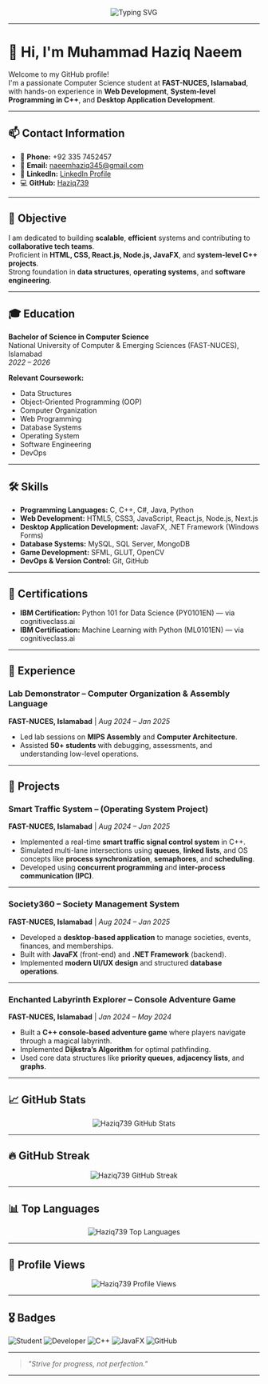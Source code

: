 <!-- Banner Image -->
<p align="center">
  <img src="https://readme-typing-svg.herokuapp.com?font=Fira+Code&size=28&pause=1000&center=true&vCenter=true&width=1000&lines=Hi+there%2C+I'm+Muhammad+Haziq+Naeem+%F0%9F%91%8B;Welcome+to+my+GitHub+Profile!;Computer+Science+Student+at+FAST-NUCES;Passionate+about+Web+and+System+Development" alt="Typing SVG" />
</p>

---

# 👋 Hi, I'm Muhammad Haziq Naeem

Welcome to my GitHub profile!  
I'm a passionate Computer Science student at **FAST-NUCES, Islamabad**, with hands-on experience in **Web Development**, **System-level Programming in C++**, and **Desktop Application Development**.

---

## 📫 Contact Information

- 📱 **Phone:** +92 335 7452457  
- 📧 **Email:** naeemhaziq345@gmail.com  
- 🔗 **LinkedIn:** [LinkedIn Profile](https://www.linkedin.com/in/muhammad-haziq-naeem-b49684315/)
- 💻 **GitHub:** [Haziq739](https://github.com/Haziq739)

---

## 🎯 Objective

I am dedicated to building **scalable**, **efficient** systems and contributing to **collaborative tech teams**.  
Proficient in **HTML, CSS, React.js, Node.js, JavaFX**, and **system-level C++ projects**.  
Strong foundation in **data structures**, **operating systems**, and **software engineering**.

---

## 🎓 Education

**Bachelor of Science in Computer Science**  
National University of Computer & Emerging Sciences (FAST-NUCES), Islamabad  
_2022 – 2026_

**Relevant Coursework:**
- Data Structures
- Object-Oriented Programming (OOP)
- Computer Organization
- Web Programming
- Database Systems
- Operating System
- Software Engineering
- DevOps

---

## 🛠️ Skills

- **Programming Languages:** C, C++, C#, Java, Python
- **Web Development:** HTML5, CSS3, JavaScript, React.js, Node.js, Next.js
- **Desktop Application Development:** JavaFX, .NET Framework (Windows Forms)
- **Database Systems:** MySQL, SQL Server, MongoDB
- **Game Development:** SFML, GLUT, OpenCV
- **DevOps & Version Control:** Git, GitHub

---

## 📜 Certifications

- **IBM Certification:** Python 101 for Data Science (PY0101EN) — via cognitiveclass.ai
- **IBM Certification:** Machine Learning with Python (ML0101EN) — via cognitiveclass.ai

---

## 💼 Experience

### Lab Demonstrator – Computer Organization & Assembly Language  
**FAST-NUCES, Islamabad** | _Aug 2024 – Jan 2025_

- Led lab sessions on **MIPS Assembly** and **Computer Architecture**.
- Assisted **50+ students** with debugging, assessments, and understanding low-level operations.

---

## 🚀 Projects

### Smart Traffic System – (Operating System Project)  
**FAST-NUCES, Islamabad** | _Aug 2024 – Jan 2025_

- Implemented a real-time **smart traffic signal control system** in C++.
- Simulated multi-lane intersections using **queues**, **linked lists**, and OS concepts like **process synchronization**, **semaphores**, and **scheduling**.
- Developed using **concurrent programming** and **inter-process communication (IPC)**.

---

### Society360 – Society Management System  
**FAST-NUCES, Islamabad** | _Aug 2024 – Jan 2025_

- Developed a **desktop-based application** to manage societies, events, finances, and memberships.
- Built with **JavaFX** (front-end) and **.NET Framework** (backend).
- Implemented **modern UI/UX design** and structured **database operations**.

---

### Enchanted Labyrinth Explorer – Console Adventure Game  
**FAST-NUCES, Islamabad** | _Jan 2024 – May 2024_

- Built a **C++ console-based adventure game** where players navigate through a magical labyrinth.
- Implemented **Dijkstra’s Algorithm** for optimal pathfinding.
- Used core data structures like **priority queues**, **adjacency lists**, and **graphs**.

---

## 📈 GitHub Stats

<p align="center">
  <img src="https://github-readme-stats.vercel.app/api?username=Haziq739&show_icons=true&theme=tokyonight" alt="Haziq739 GitHub Stats" />
</p>

---

## 🔥 GitHub Streak

<p align="center">
  <img src="https://streak-stats.demolab.com/?user=Haziq739&theme=tokyonight" alt="Haziq739 GitHub Streak" />
</p>

---

## 📊 Top Languages

<p align="center">
  <img src="https://github-readme-stats.vercel.app/api/top-langs/?username=Haziq739&layout=compact&theme=tokyonight" alt="Haziq739 Top Languages" />
</p>

---

## 🧮 Profile Views

<p align="center">
  <img src="https://komarev.com/ghpvc/?username=Haziq739&label=Profile%20views&color=0e75b6&style=flat" alt="Haziq739 Profile Views" />
</p>

---

## 🎖️ Badges

![Student](https://img.shields.io/badge/Student-Computer_Science-blue)
![Developer](https://img.shields.io/badge/Web-Developer-orange)
![C++](https://img.shields.io/badge/C++-Proficient-brightgreen)
![JavaFX](https://img.shields.io/badge/JavaFX-Developer-yellow)
![GitHub](https://img.shields.io/badge/GitHub-User-lightgrey)

---
> _"Strive for progress, not perfection."_

---
